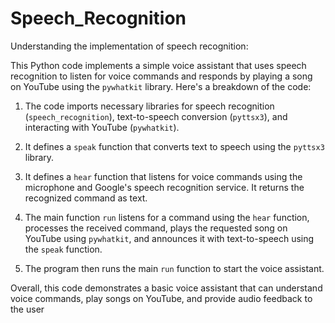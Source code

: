 # Speech_Recognition

Understanding the implementation of speech recognition:

 This Python code implements a simple voice assistant that uses speech
 recognition to listen for voice commands and responds by playing a song
 on YouTube using the `pywhatkit` library. Here's a breakdown of the
 code:
 
 1. The code imports necessary libraries for speech recognition
 (`speech_recognition`), text-to-speech conversion (`pyttsx3`), and
 interacting with YouTube (`pywhatkit`).

 2. It defines a `speak` function that converts text to speech using the
 `pyttsx3` library.

 3. It defines a `hear` function that listens for voice commands using the
 microphone and Google's speech recognition service. It returns the
 recognized command as text.

 4. The main function `run` listens for a command using the `hear`
 function, processes the received command, plays the requested song on
 YouTube using `pywhatkit`, and announces it with text-to-speech using
 the `speak` function.

 5. The program then runs the main `run` function to start the voice
 assistant.

 Overall, this code demonstrates a basic voice assistant that can
 understand voice commands, play songs on YouTube, and provide audio
 feedback to the user
